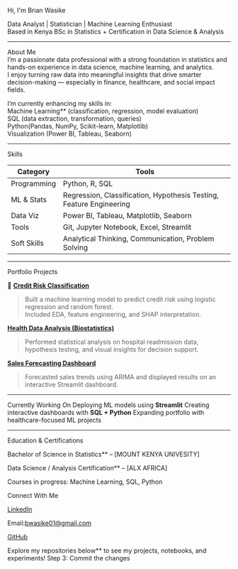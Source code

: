  Hi, I'm Brian Wasike  

Data Analyst | Statistician | Machine Learning Enthusiast  
 Based in Kenya 
BSc in Statistics + Certification in Data Science & Analysis

---

About Me  
I’m a passionate data professional with a strong foundation in statistics and hands-on experience in data science, machine learning, and analytics.  
I enjoy turning raw data into meaningful insights that drive smarter decision-making — especially in finance, healthcare, and social impact fields.

I’m currently enhancing my skills in:  
Machine Learning** (classification, regression, model evaluation)  
SQL (data extraction, transformation, queries)  
Python(Pandas, NumPy, Scikit-learn, Matplotlib)  
Visualization (Power BI, Tableau, Seaborn)  

---

Skills

| Category | Tools |
|----------|-------|
| Programming | Python, R, SQL |
| ML & Stats | Regression, Classification, Hypothesis Testing, Feature Engineering |
| Data Viz | Power BI, Tableau, Matplotlib, Seaborn |
| Tools | Git, Jupyter Notebook, Excel, Streamlit |
| Soft Skills | Analytical Thinking, Communication, Problem Solving |

---

Portfolio Projects

🔹 [**Credit Risk Classification**](https://github.com/brianwasike/credit-risk-classification)  
> Built a machine learning model to predict credit risk using logistic regression and random forest.  
> Included EDA, feature engineering, and SHAP interpretation.

[**Health Data Analysis (Biostatistics)**](https://github.com/brianwasike/health-data-analysis)  
> Performed statistical analysis on hospital readmission data, hypothesis testing, and visual insights for decision support.

[**Sales Forecasting Dashboard**](https://github.com/brianwasike/sales-forecasting-dashboard)  
> Forecasted sales trends using ARIMA and displayed results on an interactive Streamlit dashboard.

---

Currently Working On
Deploying ML models using **Streamlit**
Creating interactive dashboards with **SQL + Python**
Expanding portfolio with healthcare-focused ML projects

---

 Education & Certifications

Bachelor of Science in Statistics** – [MOUNT KENYA UNIVESITY]

Data Science / Analysis Certification** – [ALX AFRICA]

Courses in progress: Machine Learning, SQL, Python

Connect With Me

[LinkedIn](https://www.linkedin.com/in/your-linkedin/)

Email:bwasike01@gmail.com

[GitHub](https://github.com/brianwasike)


Explore my repositories below** to see my projects, notebooks, and experiments!
Step 3: Commit the changes
